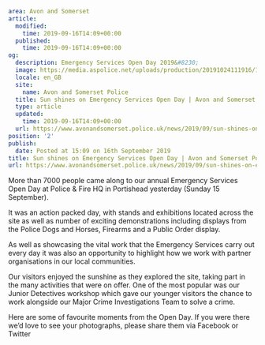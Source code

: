 ```yaml
area: Avon and Somerset
article:
  modified:
    time: 2019-09-16T14:09+00:00
  published:
    time: 2019-09-16T14:09+00:00
og:
  description: Emergency Services Open Day 2019&#8230;
  image: https://media.aspolice.net/uploads/production/20191024111916/1255dc1f-0bac-4292-b14a-edbf0491a1f7.jpg
  locale: en_GB
  site:
    name: Avon and Somerset Police
  title: Sun shines on Emergency Services Open Day | Avon and Somerset Police
  type: article
  updated:
    time: 2019-09-16T14:09+00:00
  url: https://www.avonandsomerset.police.uk/news/2019/09/sun-shines-on-emergency-services-open-day/
position: '2'
publish:
  date: Posted at 15:09 on 16th September 2019
title: Sun shines on Emergency Services Open Day | Avon and Somerset Police
url: https://www.avonandsomerset.police.uk/news/2019/09/sun-shines-on-emergency-services-open-day/
```

More than 7000 people came along to our annual Emergency Services Open Day at Police & Fire HQ in Portishead yesterday (Sunday 15 September).

It was an action packed day, with stands and exhibitions located across the site as well as number of exciting demonstrations including displays from the Police Dogs and Horses, Firearms and a Public Order display.

As well as showcasing the vital work that the Emergency Services carry out every day it was also an opportunity to highlight how we work with partner organisations in our local communities.

Our visitors enjoyed the sunshine as they explored the site, taking part in the many activities that were on offer. One of the most popular was our Junior Detectives workshop which gave our younger visitors the chance to work alongside our Major Crime Investigations Team to solve a crime.

Here are some of favourite moments from the Open Day. If you were there we’d love to see your photographs, please share them via Facebook or Twitter
